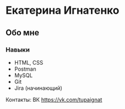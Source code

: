 # Екатерина Игнатенко
## Обо мне
### Навыки
- HTML, CSS
- Postman 
- MуSQL
- Git
- Jira (начинающий) 

Контакты:
ВК https://vk.com/tupaignat
